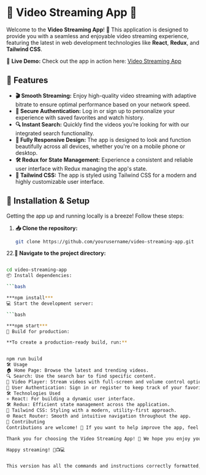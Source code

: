 # 🎥 Video Streaming App 🚀

Welcome to the **Video Streaming App**! 🎉 This application is designed to provide you with a seamless and enjoyable video streaming experience, featuring the latest in web development technologies like **React**, **Redux**, and **Tailwind CSS**.

🌟 **Live Demo:** Check out the app in action here: [Video Streaming App](https://video-streaming-nu.vercel.app/)

## 🌈 Features

- **🎬 Smooth Streaming:** Enjoy high-quality video streaming with adaptive bitrate to ensure optimal performance based on your network speed.
- **🔐 Secure Authentication:** Log in or sign up to personalize your experience with saved favorites and watch history.
- **🔍 Instant Search:** Quickly find the videos you’re looking for with our integrated search functionality.
- **📱 Fully Responsive Design:** The app is designed to look and function beautifully across all devices, whether you're on a mobile phone or desktop.
- **🛠️ Redux for State Management:** Experience a consistent and reliable user interface with Redux managing the app's state.
- **🎨 Tailwind CSS:** The app is styled using Tailwind CSS for a modern and highly customizable user interface.

## 🚀 Installation & Setup

Getting the app up and running locally is a breeze! Follow these steps:

1. **📥 Clone the repository:**

   ```bash
   git clone https://github.com/yourusername/video-streaming-app.git


22.**📂 Navigate to the project directory:**

``` bash

cd video-streaming-app
📦 Install dependencies:

```bash

***npm install***
💻 Start the development server:

```bash

***npm start***
🚢 Build for production:

**To create a production-ready build, run:**


npm run build
🛠️ Usage
🏠 Home Page: Browse the latest and trending videos.
🔍 Search: Use the search bar to find specific content.
🎥 Video Player: Stream videos with full-screen and volume control options.
🔐 User Authentication: Sign in or register to keep track of your favorite videos and viewing history.
🛠️ Technologies Used
⚛️ React: For building a dynamic user interface.
🛠️ Redux: Efficient state management across the application.
💅 Tailwind CSS: Styling with a modern, utility-first approach.
🌐 React Router: Smooth and intuitive navigation throughout the app.
🤝 Contributing
Contributions are welcome! 🙌 If you want to help improve the app, feel free to fork the repository and use a feature branch. We’d love to see your pull requests!

Thank you for choosing the Video Streaming App! 🎉 We hope you enjoy your time here. If you encounter any issues or have suggestions, please feel free to open an issue or submit a pull request.

Happy streaming! 🎥📺💻


This version has all the commands and instructions correctly formatted, with consistent markdown syntax.
